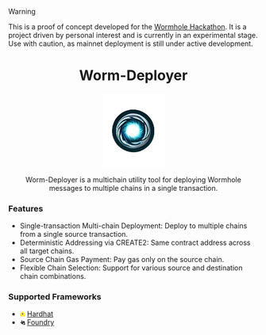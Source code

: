 > [!WARNING]  
> This is a proof of concept developed for the [Wormhole Hackathon](https://www.encode.club/encode-wormhole-hackathon). It is a project driven by personal interest and is currently in an experimental stage. Use with caution, as mainnet deployment is still under active development.
<div align="center">
  <h1>Worm-Deployer</h1>

  <img alt="Worm-Deployer" src="./public/worm-deployer-1.png" width="125" />

  <p>
    Worm-Deployer is a multichain utility tool for deploying Wormhole messages to multiple chains in a single transaction.
  </p>
</div>

### Features

- Single-transaction Multi-chain Deployment: Deploy to multiple chains from a single source transaction.
- Deterministic Addressing via CREATE2: Same contract address across all target chains.
- Source Chain Gas Payment: Pay gas only on the source chain.
- Flexible Chain Selection: Support for various source and destination chain combinations.

### Supported Frameworks

- <img src="./public/hardhat-logo-888739EBB4-seeklogo.com.png" alt="Hardhat" width="10" height="10"> [Hardhat](https://hardhat.org/)
- <img src="./public/foundry-bucket.svg" alt="Foundry" width="10" height="10"> [Foundry](https://github.com/foundry-rs/foundry)